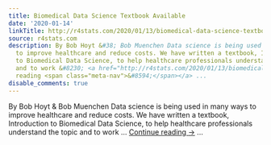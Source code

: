 ```yaml
---
title: Biomedical Data Science Textbook Available
date: '2020-01-14'
linkTitle: http://r4stats.com/2020/01/13/biomedical-data-science-textbook/
source: r4stats.com
description: By Bob Hoyt &#38; Bob Muenchen Data science is being used in many ways
  to improve healthcare and reduce costs. We have written a textbook, Introduction
  to Biomedical Data Science, to help healthcare professionals understand the topic
  and to work &#8230; <a href="http://r4stats.com/2020/01/13/biomedical-data-science-textbook/">Continue
  reading <span class="meta-nav">&#8594;</span></a> ...
disable_comments: true
---
```

By Bob Hoyt &#38; Bob Muenchen Data science is being used in many ways to improve healthcare and reduce costs. We have written a textbook, Introduction to Biomedical Data Science, to help healthcare professionals understand the topic and to work &#8230; <a href="http://r4stats.com/2020/01/13/biomedical-data-science-textbook/">Continue reading <span class="meta-nav">&#8594;</span></a> ...